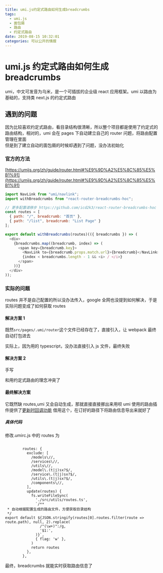 ```yaml
---
title: umi.js约定式路由如何生成breadcrumbs
tags:
  - umi.js
  - 面包屑
  - 路由
  - 约定式路由
date: 2019-08-15 10:32:01
categories: 可以公开的情报
---
```


# umi.js 约定式路由如何生成 breadcrumbs

umi，中文可发音为乌米，是一个可插拔的企业级 react 应用框架。umi 以路由为基础的，支持类 next.js 的约定式路由

## 遇到的问题

因为比较喜欢约定式路由，看目录结构很清晰，所以整个项目都是使用了约定式的路由结构，相对的，umi 会在 pages 下自动建立自己的 router 问题，将路由配置管理在里面  
但是到了建立自动的面包屑的时候却遇到了问题，没办法初始化

### 官方的方法

[https://umijs.org/zh/guide/router.html#%E9%9D%A2%E5%8C%85%E5%B1%91](https://umijs.org/zh/guide/router.html#%E9%9D%A2%E5%8C%85%E5%B1%91)

```javascript
import NavLink from "umi/navlink";
import withBreadcrumbs from "react-router-breadcrumbs-hoc";

// 更多配置请移步 https://github.com/icd2k3/react-router-breadcrumbs-hoc
const routes = [
  { path: "/", breadcrumb: "首页" },
  { path: "/list", breadcrumb: "List Page" }
];

export default withBreadcrumbs(routes)(({ breadcrumbs }) => (
  <div>
    {breadcrumbs.map((breadcrumb, index) => (
      <span key={breadcrumb.key}>
        <NavLink to={breadcrumb.props.match.url}>{breadcrumb}</NavLink>
        {index < breadcrumbs.length - 1 && <i> / </i>}
      </span>
    ))}
  </div>
));
```

### 实际的问题

routes 并不是自己配置的所以没办法传入，google 全网也没提到如何解决，于是实际问题变成了如何获取 routes

#### 解决方案 1

既然`src/pages/.umi/router`这个文件已经存在了，直接引入，让 webpack 最终自动打包进去

实际上，因为用的 typescript，没办法直接引入 js 文件，最终失败

#### 解决方案 2

手写

和用约定式路由的理念冲突了

#### 最终解决方案

它既然缺 routes,umi 又会自动生成，那就直接直接挪出来用呗 umi 使用的路由插件提供了[更新时回调功能](https://www.npmjs.com/package/umi-plugin-routes#optionupdate) 借用这个，在订好的路径下将路由信息导出来就好了

##### 具体代码

修改.umirc.js 中的 routes 为

```

        routes: {
          exclude: [
            /models\//,
            /services\//,
            /utils\//,
            /model\.(t|j)sx?$/,
            /service\.(t|j)sx?$/,
            /utils\.(t|j)sx?$/,
            /components\//,
          ],
          update(routes) {
            fs.writeFileSync(
              './src/utils/routes.ts',
              `/**
 * 自动根据配置生成的路由文件，方便获取目录结构
 */
export default ${JSON.stringify(routes[0].routes.filter(route => route.path), null, 2).replace(
                /"(\w+)":/g,
                '$1:',
              )}`,
              { flag: 'w' },
            )
            return routes
          },
        },
```

最终，breadcrumbs 就能实时获取路由信息了
